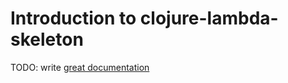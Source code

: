 # Introduction to clojure-lambda-skeleton

TODO: write [great documentation](http://jacobian.org/writing/what-to-write/)
